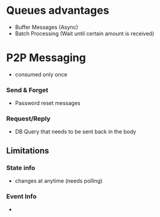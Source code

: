 # Queues advantages

- Buffer Messages (Async)
- Batch Processing (Wait until certain amount is received)

# P2P Messaging

 - consumed only once
### Send & Forget
- Password reset messages
### Request/Reply 
- DB Query that needs to be sent back in the body
## Limitations
### State info
- changes at anytime (needs polling)
### Event Info
- 